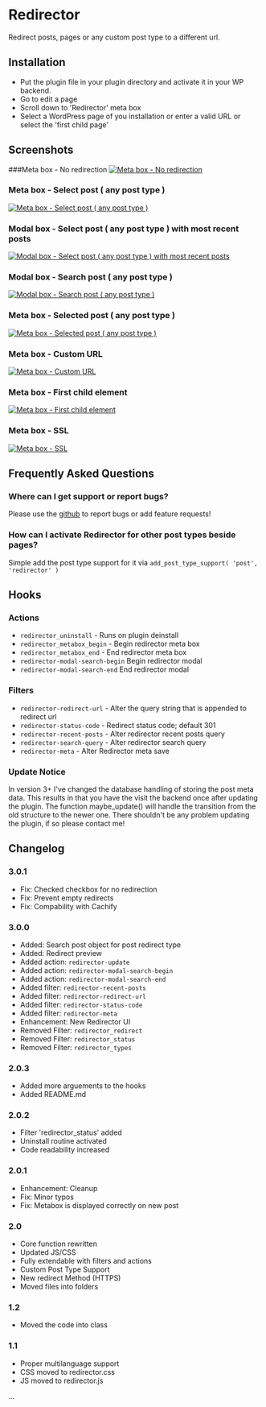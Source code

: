 # Redirector

Redirect posts, pages or any custom post type to a different url.

## Installation

* Put the plugin file in your plugin directory and activate it in your WP backend.
* Go to edit a page
* Scroll down to 'Redirector' meta box
* Select a WordPress page of you installation or enter a valid URL or select the 'first child page'

## Screenshots

###Meta box - No redirection
[![Meta box - No redirection](https://raw.github.com/Horttcore/redirector/master/screenshot-1.png)](https://raw.github.com/Horttcore/redirector/master/screenshot-1.png)

### Meta box - Select post ( any post type )
[![Meta box - Select post ( any post type )](https://raw.github.com/Horttcore/redirector/master/screenshot-2.png)](https://raw.github.com/Horttcore/redirector/master/screenshot-2.png)

### Modal box - Select post ( any post type ) with most recent posts
[![Modal box - Select post ( any post type ) with most recent posts](https://raw.github.com/Horttcore/redirector/master/screenshot-3.png)](https://raw.github.com/Horttcore/redirector/master/screenshot-3.png)

### Modal box - Search post ( any post type )
[![Modal box - Search post ( any post type )](https://raw.github.com/Horttcore/redirector/master/screenshot-4.png)](https://raw.github.com/Horttcore/redirector/master/screenshot-4.png)

### Meta box - Selected post ( any post type )
[![Meta box - Selected post ( any post type )](https://raw.github.com/Horttcore/redirector/master/screenshot-5.png)](https://raw.github.com/Horttcore/redirector/master/screenshot-5.png)

### Meta box - Custom URL
[![Meta box - Custom URL](https://raw.github.com/Horttcore/redirector/master/screenshot-6.png)](https://raw.github.com/Horttcore/redirector/master/screenshot-6.png)

### Meta box - First child element
[![Meta box - First child element](https://raw.github.com/Horttcore/redirector/master/screenshot-7.png)](https://raw.github.com/Horttcore/redirector/master/screenshot-7.png)

### Meta box - SSL
[![Meta box - SSL](https://raw.github.com/Horttcore/redirector/master/screenshot-8.png)](https://raw.github.com/Horttcore/redirector/master/screenshot-8.png)

## Frequently Asked Questions

### Where can I get support or report bugs?

Please use the [github](https://github.com/Horttcore/Redirector) to report bugs or add feature requests!

### How can I activate Redirector for other post types beside pages?

Simple add the post type support for it via `add_post_type_support( 'post', 'redirector' )`

## Hooks

### Actions

* `redirector_uninstall` - Runs on plugin deinstall
* `redirector_metabox_begin` - Begin redirector meta box
* `redirector_metabox_end` - End redirector meta box
* `redirector-modal-search-begin` Begin redirector modal
* `redirector-modal-search-end` End redirector modal

### Filters

* `redirector-redirect-url` - Alter the query string that is appended to redirect url
* `redirector-status-code` - Redirect status code; default 301
* `redirector-recent-posts` - Alter redirector recent posts query
* `redirector-search-query` - Alter redirector search query
* `redirector-meta` - Alter Redirector meta save

### Update Notice

In version 3+ I've changed the database handling of storing the post meta data.
This results in that you have the visit the backend once after updating the plugin.
The function maybe_update() will handle the transition from the old structure to the newer one.
There shouldn't be any problem updating the plugin, if so please contact me!

## Changelog

### 3.0.1

* Fix: Checked checkbox for no redirection
* Fix: Prevent empty redirects
* Fix: Compability with Cachify

### 3.0.0

* Added: Search post object for post redirect type
* Added: Redirect preview
* Added action: `redirector-update`
* Added action: `redirector-modal-search-begin`
* Added action: `redirector-modal-search-end`
* Added filter: `redirector-recent-posts`
* Added filter: `redirector-redirect-url`
* Added filter: `redirector-status-code`
* Added filter: `redirector-meta`
* Enhancement: New Redirector UI
* Removed Filter: `redirector_redirect`
* Removed Filter: `redirector_status`
* Removed Filter: `redirector_types`

### 2.0.3

* Added more arguements to the hooks
* Added README.md

### 2.0.2

* Filter 'redirector_status' added
* Uninstall routine activated
* Code readability increased

### 2.0.1

* Enhancement: Cleanup
* Fix: Minor typos
* Fix: Metabox is displayed correctly on new post

### 2.0

* Core function rewritten
* Updated JS/CSS
* Fully extendable with filters and actions
* Custom Post Type Support
* New redirect Method (HTTPS)
* Moved files into folders

### 1.2

* Moved the code into class

### 1.1

* Proper multilanguage support
* CSS moved to redirector.css
* JS moved to redirector.js

…
